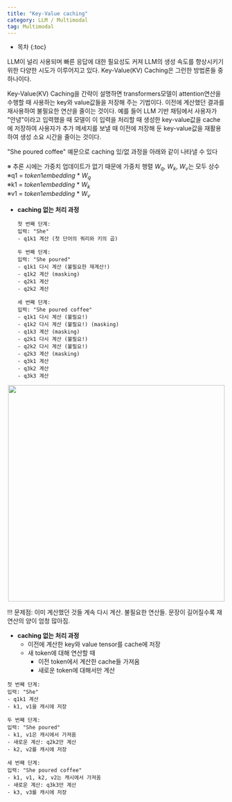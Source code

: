 ```yaml
---
title: "Key-Value caching"
category: LLM / Multimodal
tag: Multimodal
---
```








* 목차
{:toc}












LLM이 널리 사용되며 빠른 응답에 대한 필요성도 커져 LLM의 생성 속도를 향상시키기 위한 다양한 시도가 이루어지고 있다. Key-Value(KV) Caching은 그런한 방법론들 중 하나이다. 

Key-Value(KV) Caching을 간략이 설명하면 transformers모델이 attention연산을 수행할 때 사용하는 key와 value값들을 저장해 주는 기법이다. 이전에 계산했던 결과를 재사용하여 불필요한 연산을 줄이는 것이다. 예를 들어 LLM 기반 채팅에서 사용자가 "안녕"이라고 입력했을 때 모델이 이 입력을 처리할 때 생성한 key-value값을 cache에 저장하여 사용자가 추가 메세지를 보낼 때 이전에 저장해 둔 key-value값을 재활용하여 생성 소요 시간을 줄이는 것이다.

"She poured coffee" 예문으로 caching 있/없 과정을 아래와 같이 나타낼 수 있다

※ 추론 시에는 가중치 업데이트가 없기 때문에 가중치 행렬 $W_q$, $W_k$, $W_v$는 모두 상수 <br>
※q1 = $token 1 embedding$ * $W_q$<br>
※k1 = $token 1 embedding$ * $W_k$<br>
※v1 = $token 1 embedding$ * $W_v$<br>

- **caching 없는 처리 과정**
  
  ```
  첫 번째 단계:
  입력: "She"
  - q1k1 계산 (첫 단어의 쿼리와 키의 곱)
  
  두 번째 단계:
  입력: "She poured"
  - q1k1 다시 계산 (불필요한 재계산!)
  - q1k2 계산 (masking)
  - q2k1 계산
  - q2k2 계산
  
  세 번째 단계:
  입력: "She poured coffee"
  - q1k1 다시 계산 (불필요!)
  - q1k2 다시 계산 (불필요!) (masking)
  - q1k3 계산 (masking)
  - q2k1 다시 계산 (불필요!)
  - q2k2 다시 계산 (불필요!)
  - q2k3 계산 (masking)
  - q3k1 계산
  - q3k2 계산
  - q3k3 계산
  ```
<center><img width="500" src="https://github.com/user-attachments/assets/683916a7-f7eb-41f4-bbf5-e97b88c27f8b"></center>

!!! 문제점: 이미 계산했던 것들 계속 다시 계산. 불필요한 연산들. 문장이 길어질수록 재연산의 양이 엄청 많아짐.

- **caching 없는 처리 과정**
  - 이전에 계산한 key와 value tensor를 cache에 저장
  - 새 token에 대해 연산할 때
    - 이전 token에서 계산한 cache들 가져옴
    - 새로운 token에 대해서만 계산
      
```
첫 번째 단계:
입력: "She"
- q1k1 계산
- k1, v1을 캐시에 저장

두 번째 단계:
입력: "She poured"
- k1, v1은 캐시에서 가져옴
- 새로운 계산: q2k2만 계산
- k2, v2를 캐시에 저장

세 번째 단계:
입력: "She poured coffee"
- k1, v1, k2, v2는 캐시에서 가져옴
- 새로운 계산: q3k3만 계산
- k3, v3를 캐시에 저장
```

